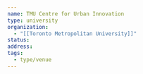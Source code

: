 ```yaml
---
name: TMU Centre for Urban Innovation
type: university
organization:
  - "[[Toronto Metropolitan University]]"
status:
address:
tags:
  - type/venue
---
```

